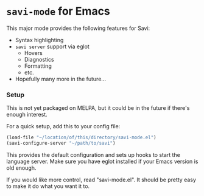 # `savi-mode` for Emacs

This major mode provides the following features for Savi:
- Syntax highlighting
- `savi server` support via eglot
    - Hovers
    - Diagnostics
    - Formatting
    - etc.
- Hopefully many more in the future...

### Setup

This is not yet packaged on MELPA, but it could be in the future if there's enough interest.

For a quick setup, add this to your config file:

```lisp
(load-file "~/location/of/this/directory/savi-mode.el")
(savi-configure-server "~/path/to/savi")
```
This provides the default configuration and sets up hooks to start the language server.  Make sure you have eglot installed if your Emacs version is old enough.

If you would like more control, read "savi-mode.el".  It should be pretty easy to make it do what you want it to.
